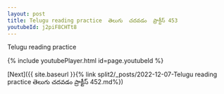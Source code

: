 ```yaml
---
layout: post
title: Telugu reading practice  తెలుగు  చదవడం  ప్రాక్టీస్ 453
youtubeId: j2piF8CHTt8
---
```

 
 
Telugu reading practice
 
 
 
 
 


{% include youtubePlayer.html id=page.youtubeId %}
 
[Next]({{ site.baseurl }}{% link  split2/_posts/2022-12-07-Telugu reading practice  తెలుగు  చదవడం  ప్రాక్టీస్ 452.md%})
 
